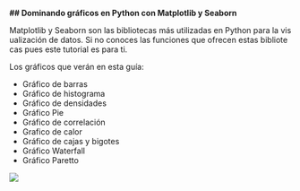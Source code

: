 **## Dominando gráficos en Python con Matplotlib y Seaborn**

Matplotlib y Seaborn son las bibliotecas más utilizadas en Python para la visualización de datos. Si no conoces las funciones que ofrecen estas bibliotecas pues este tutorial es para ti.

Los gráficos que verán en esta guía:
- Gráfico de barras
- Gráfico de histograma
- Gráfico de densidades
- Gráfico Pie
- Gráfico de correlación
- Grafico de calor
- Gráfico de cajas y bigotes
- Gráfico Waterfall
- Gráfico Paretto

![](https://i.ibb.co/PCnkRrP/Captura.jpg)
